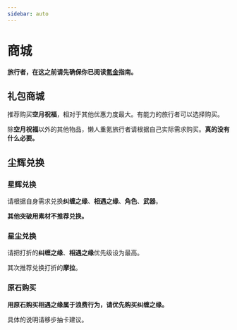 ```yaml
---
sidebar: auto
---
```


# 商城

**旅行者，在这之前请先确保你已阅读[氪金](../top-up/README.md)指南。**

## 礼包商城

推荐购买**空月祝福**，相对于其他优惠力度最大。有能力的旅行者可以选择购买。

除**空月祝福**以外的其他物品，懒人重氪旅行者请根据自己实际需求购买。**真的没有什么必要。**

## 尘辉兑换

### 星辉兑换

请根据自身需求兑换**纠缠之缘**、**相遇之缘**、**角色**、**武器**。

**其他突破用素材不推荐兑换。**

### 星尘兑换

请把打折的**纠缠之缘**、**相遇之缘**优先级设为最高。

其次推荐兑换打折的**摩拉**。

### 原石购买

**用原石购买相遇之缘属于浪费行为，请优先购买纠缠之缘。**

具体的说明请移步抽卡建议。
